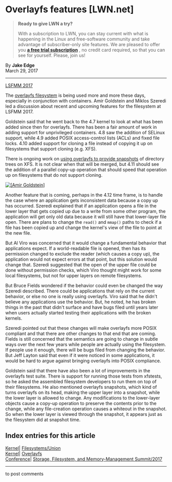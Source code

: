 # Overlayfs features [LWN.net]

> **Ready to give LWN a try?**
> 
> With a subscription to LWN, you can stay current with what is happening in the Linux and free-software community and take advantage of subscriber-only site features. We are pleased to offer you **[a free trial subscription](https://lwn.net/Promo/nst-trial/claim)** , no credit card required, so that you can see for yourself. Please, join us! 

By **Jake Edge**  
March 29, 2017 

* * *

[LSFMM 2017](/Articles/lsfmm2017/)

The [overlayfs filesystem](/Articles/403012/) is being used more and more these days, especially in conjunction with containers. Amir Goldstein and Miklos Szeredi led a discussion about recent and upcoming features for the filesystem at LSFMM 2017. 

Goldstein said that he went back to the 4.7 kernel to look at what has been added since then for overlayfs. There has been a fair amount of work in adding support for unprivileged containers. 4.8 saw the addition of SELinux support, while 4.9 added POSIX access-control lists (ACLs) and fixed file locks. 4.10 added support for cloning a file instead of copying it up on filesystems that support cloning (e.g. XFS). 

There is ongoing work on [using overlayfs to provide snapshots](/Articles/708370/) of directory trees on XFS. It is not clear when that will be merged, but 4.11 should see the addition of a parallel copy-up operation that should speed that operation up on filesystems that do not support cloning. 

[ ![\[Amir Goldstein\]](https://static.lwn.net/images/2017/lsfmm-goldstein-sm.jpg) ](/Articles/718293/)

Another feature that is coming, perhaps in the 4.12 time frame, is to handle the case where an application gets inconsistent data because a copy up has occurred. Szeredi explained that if an application opens a file in the lower layer that gets copied up due to a write from some other program, the application will get only old data because it will still have that lower-layer file open. There are plans to change the `read()` and `mmap()` paths to check if a file has been copied up and change the kernel's view of the file to point at the new file. 

But Al Viro was concerned that it would change a fundamental behavior that applications expect. If a world-readable file is opened, then has its permission changed to exclude the reader (which causes a copy up), the application would not expect errors at that point, but this solution would change that. Szeredi suggested that the open of the upper file could be done without permission checks, which Viro thought might work for some local filesystems, but not for upper layers on remote filesystems. 

But Bruce Fields wondered if the behavior could even be changed the way Szeredi described. There could be applications that rely on the current behavior, or else no one is really using overlayfs. Viro said that he didn't believe any applications use the behavior. But, he noted, he has broken things in the past that didn't surface and have bugs filed until years later when users actually started testing their applications with the broken kernels. 

Szeredi pointed out that these changes will make overlayfs more POSIX compliant and that there are other changes to that end that are coming. Fields is still concerned that the semantics are going to change in subtle ways over the next few years while people are actually using the filesystem. If people use it enough, there will be bugs filed from changing the behavior. But Jeff Layton said that even if it were noticed in some applications, it would be hard to argue against bringing overlayfs into POSIX compliance. 

Goldstein said that there have also been a lot of improvements in the overlayfs test suite. There is support for running those tests from xfstests, so he asked the assembled filesystem developers to run them on top of their filesystems. He also mentioned overlayfs snapshots, which kind of turns overlayfs on its head, making the upper layer into a snapshot, while the lower layer is allowed to change. Any modifications to the lower-layer objects cause a copy-up operation to preserve the contents prior to the change, while any file-creation operation causes a whiteout in the snapshot. So when the lower layer is viewed through the snapshot, it appears just as the filesystem did at snapshot time. 

  
Index entries for this article  
---  
[Kernel](/Kernel/Index)| [Filesystems/Union](/Kernel/Index#Filesystems-Union)  
[Kernel](/Kernel/Index)| [Overlayfs](/Kernel/Index#Overlayfs)  
[Conference](/Archives/ConferenceIndex/)| [Storage, Filesystem, and Memory-Management Summit/2017](/Archives/ConferenceIndex/#Storage_Filesystem_and_Memory-Management_Summit-2017)  
  


* * *

to post comments 
